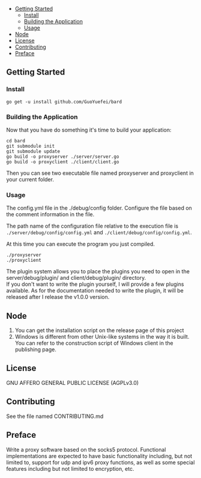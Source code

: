 - [Getting Started](#getting-started)
  + [Install](#install)
  + [Building the Application](#building-the-application)
  + [Usage](#usage)
- [Node](#node)
- [License](#license)
- [Contributing](#contributing)
- [Preface](#preface)

## Getting Started

### Install

```shell
go get -u install github.com/GuoYuefei/bard
```

### Building the Application

Now that you have do something it's time to build your application:

```shell
cd bard
git submodule init
git submodule update
go build -o proxyserver ./server/server.go
go build -o proxyclient ./client/client.go
```

Then you can see two executable file named proxyserver and proxyclient in your current folder.

### Usage

The config.yml file in the ./debug/config folder. Configure the file based on the comment information in the file. 

The path name of the configuration file relative to the execution file is <code>./server/debug/config/config.yml</code> and <code>./client/debug/config/config.yml</code>.

At this time you can execute the program you just compiled.

```shell
./proxyserver 
./proxyclient
```
The plugin system allows you to place the plugins you need to open in the server/debug/plugin/ and client/debug/plugin/ directory.  
If you don't want to write the plugin yourself, I will provide a few plugins available.
As for the documentation needed to write the plugin, it will be released after I release the v1.0.0 version.

## Node 
1. You can get the installation script on the release page of this project
2. Windows is different from other Unix-like systems in the way it is built. You can refer to the construction script of Windows client in the publishing page.
## License

GNU AFFERO GENERAL PUBLIC LICENSE (AGPLv3.0)

## Contributing

See the file named CONTRIBUTING.md

## Preface

Write a proxy software based on the socks5 protocol. Functional implementations are expected to have basic functionality including, but not limited to, support for udp and ipv6 proxy functions, as well as some special features including but not limited to encryption, etc. 
